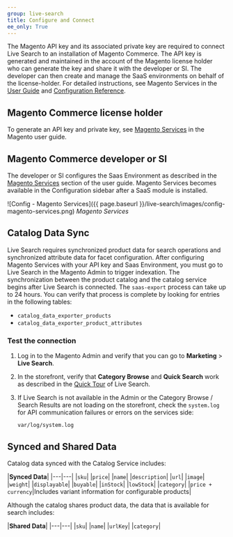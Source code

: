 ```yaml
---
group: live-search
title: Configure and Connect
ee_only: True
---
```


The Magento API key and its associated private key are required to connect Live Search to an installation of Magento Commerce. The API key is generated and maintained in the account of the Magento license holder who can generate the key and share it with the developer or SI. The developer can then create and manage the SaaS environments on behalf of the license-holder. For detailed instructions, see Magento Services in the [User Guide](https://docs.magento.com/user-guide/system/saas.html) and [Configuration Reference](https://docs.magento.com/user-guide/configuration/services/saas.html).

## Magento Commerce license holder

To generate an API key and private key, see [Magento Services](https://docs.magento.com/user-guide/system/saas.html) in the Magento user guide.

## Magento Commerce developer or SI

The developer or SI configures the Saas Environment as described in the [Magento Services](https://docs.magento.com/user-guide/configuration/services/saas.html) section of the user guide. Magento Services becomes available in the Configuration sidebar after a SaaS module is installed.

![Config - Magento Services]({{ page.baseurl }}/live-search/images/config-magento-services.png)
_Magento Services_

## Catalog Data Sync

Live Search requires synchronized product data for search operations and synchronized attribute data for facet configuration. After configuring Magento Services with your API key and Saas Environment, you must go to Live Search in the Magento Admin to trigger indexation. The synchronization between the product catalog and the catalog service begins after Live Search is connected. The `saas-export` process can take up to 24 hours. You can verify that process is complete by looking for entries in the following tables:

-  `catalog_data_exporter_products`
-  `catalog_data_exporter_product_attributes`

### Test the connection

1. Log in to the Magento Admin and verify that you can go to **Marketing** > **Live Search**.

1. In the storefront, verify that **Category Browse** and **Quick Search** work as described in the [Quick Tour](https://docs.magento.com/user-guide/live-search/quick-tour.html) of Live Search.

1. If Live Search is not available in the Admin or the Category Browse / Search Results are not loading on the storefront, check the `system.log` for API communication failures or errors on the services side:

   `var/log/system.log`

## Synced and Shared Data

Catalog data synced with the Catalog Service includes:

|**Synced Data**|
|---|---|
|`sku`|
|`price`|
|`name`|
|`description`|
|`url`|
|`image`|
|`weight`|
|`displayable`|
|`buyable`|
|`inStock`|
|`lowStock`|
|`category`|
|`price + currency`|Includes variant information for configurable products|

Although the catalog shares product data, the data that is available for search includes:

|**Shared Data**|
|---|---|
|`sku`|
|`name`|
|`urlKey`|
|`category`|
